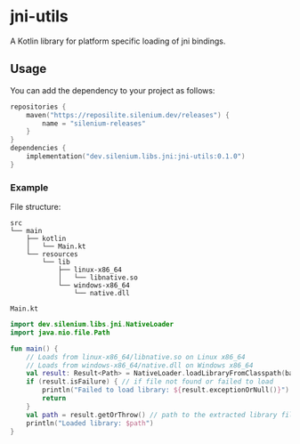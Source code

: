 # jni-utils

A Kotlin library for platform specific loading of jni bindings.

## Usage

You can add the dependency to your project as follows:

```kotlin
repositories {
    maven("https://reposilite.silenium.dev/releases") {
        name = "silenium-releases"
    }
}
dependencies {
    implementation("dev.silenium.libs.jni:jni-utils:0.1.0")
}
```

### Example

File structure:
```
src
└── main
    ├── kotlin
    │   └── Main.kt
    └── resources
        └── lib
            ├── linux-x86_64
            │   └── libnative.so
            └── windows-x86_64
                └── native.dll
```

`Main.kt`
```kotlin
import dev.silenium.libs.jni.NativeLoader
import java.nio.file.Path

fun main() {
    // Loads from linux-x86_64/libnative.so on Linux x86_64
    // Loads from windows-x86_64/native.dll on Windows x86_64
    val result: Result<Path> = NativeLoader.loadLibraryFromClasspath(baseName = "native", basePath = "lib")
    if (result.isFailure) { // if file not found or failed to load
        println("Failed to load library: ${result.exceptionOrNull()}")
        return
    }
    val path = result.getOrThrow() // path to the extracted library file
    println("Loaded library: $path")
}
```
